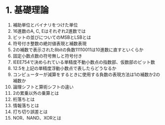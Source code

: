# 1. 基礎理論

1. 補助単位とバイナリをつけた単位
2. 16進数のA, C, Eはそれぞれ2進数では
3. ビットの並びについてのMSBとLSBとは
4. 符号付き整数の絶対値表現と補数表現
5. 2の補数で表示された8bitの負数11110011は10進数に直すといくらか
6. 固定小数点数の符号無しと符号付き
7. IEEE754で決められている単精度不動小数点の指数部、仮数部のビット数
8. 12.5を上記の単精度浮動小数点で表したらどうなるか
9. コンピューターが減算をするときに使用する負数の表現方法は1の補数か2の補数か
10. 論理シフトと算術シフトの違い
11. 2の累乗以外の乗算とは
12. 桁落ちとは
13. 情報落ちとは
14. 打ち切り誤差とは
15. NOR、NAND、XORとは
